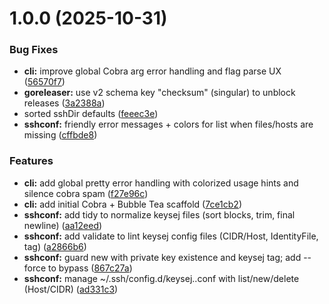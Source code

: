 # 1.0.0 (2025-10-31)


### Bug Fixes

* **cli:** improve global Cobra arg error handling and flag parse UX ([56570f7](https://github.com/repsejnworb/keysej/commit/56570f7873746f61420d5ead98cd59c34b3f142f))
* **goreleaser:** use v2 schema key "checksum"  (singular) to unblock releases ([3a2388a](https://github.com/repsejnworb/keysej/commit/3a2388a74625e8b70fac68f5a1d77f5094a5a0b3))
* sorted sshDir defaults ([feeec3e](https://github.com/repsejnworb/keysej/commit/feeec3ef21e6ac33a2796f6cb3555af3bd973c69))
* **sshconf:** friendly error messages + colors for list when files/hosts are missing ([cffbde8](https://github.com/repsejnworb/keysej/commit/cffbde803618fe9b1268292e25182d8628d32153))


### Features

* **cli:** add global pretty error handling with colorized usage hints and silence cobra spam ([f27e96c](https://github.com/repsejnworb/keysej/commit/f27e96c83b6ed90d90e4c0e482106b3861f55c01))
* **cli:** add initial Cobra + Bubble Tea scaffold ([7ce1cb2](https://github.com/repsejnworb/keysej/commit/7ce1cb23d7f5459d4ce46fa58f4ca6581c2d31da))
* **sshconf:** add tidy to normalize keysej files (sort blocks, trim, final newline) ([aa12eed](https://github.com/repsejnworb/keysej/commit/aa12eed2aab159d0bcf9b200a9dcbbb74a3d3eda))
* **sshconf:** add validate to lint keysej config files (CIDR/Host, IdentityFile, tag) ([a2866b6](https://github.com/repsejnworb/keysej/commit/a2866b6c4c62599142e5770163598c37469f4682))
* **sshconf:** guard new with private key existence and keysej tag; add --force to bypass ([867c27a](https://github.com/repsejnworb/keysej/commit/867c27a0394e8b7d23f7e70df8860aa3ceb090bf))
* **sshconf:** manage ~/.ssh/config.d/keysej.<key>.conf with list/new/delete (Host/CIDR) ([ad331c3](https://github.com/repsejnworb/keysej/commit/ad331c331b749b40eb9f1d0912e3ff5a15deef5a))

